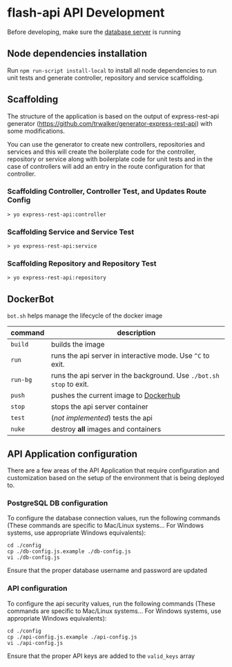 # flash-api API Development

Before developing, make sure the [database server](../db/README.md) is running

## Node dependencies installation

Run `npm run-script install-local` to install all node dependencies to run unit tests and generate controller, repository and service scaffolding.

## Scaffolding

The structure of the application is based on the output of express-rest-api generator (https://github.com/trwalker/generator-express-rest-api) with some modifications.

You can use the generator to create new controllers, repositories and services and this will create the boilerplate code for the controller, repository or service along with boilerplate code for unit tests and in the case of controllers will add an entry in the route configuration for that controller.

### Scaffolding Controller, Controller Test, and Updates Route Config
`> yo express-rest-api:controller`

### Scaffolding Service and Service Test
`> yo express-rest-api:service`

### Scaffolding Repository and Repository Test
`> yo express-rest-api:repository`

## DockerBot
`bot.sh` helps manage the lifecycle of the docker image

|command|description|
|---|---|
|`build`| builds the image |
|`run`| runs the api server in interactive mode. Use `^C` to exit. |
|`run-bg`| runs the api server in the background. Use `./bot.sh stop` to exit. |
|`push`| pushes the current image to [Dockerhub](https://hub.docker.com/r/stsilabs/) |
|`stop`| stops the api server container |
|`test`| (_not implemented_) tests the api |
|`nuke`| destroy __all__ images and containers |

## API Application configuration

There are a few areas of the API Application that require configuration and customization based on the setup of the environment that is being deployed to.

### PostgreSQL DB configuration

To configure the database connection values, run the following commands (These commands are specific to Mac/Linux systems... For Windows systems, use appropriate Windows equivalents):

```
cd ./config
cp ./db-config.js.example ./db-config.js
vi ./db-config.js
```

Ensure that the proper database username and password are updated

### API configuration

To configure the api security values, run the following commands (These commands are specific to Mac/Linux systems... For Windows systems, use appropriate Windows equivalents):

```
cd ./config
cp ./api-config.js.example ./api-config.js
vi ./api-config.js
```

Ensure that the proper API keys are added to the `valid_keys` array
